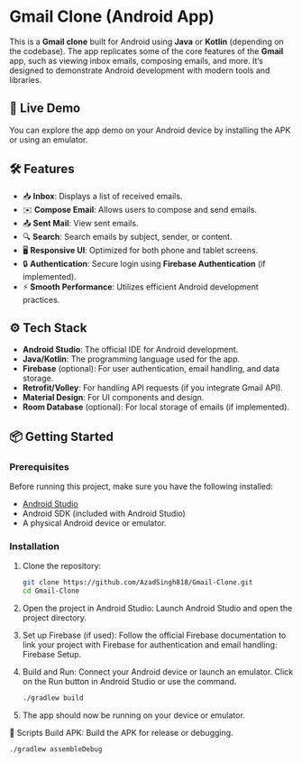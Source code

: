 # Gmail Clone (Android App)

This is a **Gmail clone** built for Android using **Java** or **Kotlin** (depending on the codebase). The app replicates some of the core features of the **Gmail** app, such as viewing inbox emails, composing emails, and more. It’s designed to demonstrate Android development with modern tools and libraries.

## 🚀 Live Demo

You can explore the app demo on your Android device by installing the APK or using an emulator.

## 🛠 Features

- 📥 **Inbox**: Displays a list of received emails.
- ✉️ **Compose Email**: Allows users to compose and send emails.
- 📤 **Sent Mail**: View sent emails.
- 🔍 **Search**: Search emails by subject, sender, or content.
- 🖥️ **Responsive UI**: Optimized for both phone and tablet screens.
- 🔒 **Authentication**: Secure login using **Firebase Authentication** (if implemented).
- ⚡ **Smooth Performance**: Utilizes efficient Android development practices.

## ⚙️ Tech Stack

- **Android Studio**: The official IDE for Android development.
- **Java/Kotlin**: The programming language used for the app.
- **Firebase** (optional): For user authentication, email handling, and data storage.
- **Retrofit/Volley**: For handling API requests (if you integrate Gmail API).
- **Material Design**: For UI components and design.
- **Room Database** (optional): For local storage of emails (if implemented).

## 📦 Getting Started

### Prerequisites

Before running this project, make sure you have the following installed:
- [Android Studio](https://developer.android.com/studio)
- Android SDK (included with Android Studio)
- A physical Android device or emulator.

### Installation

1. Clone the repository:
   ```bash
   git clone https://github.com/AzadSingh818/Gmail-Clone.git
   cd Gmail-Clone
   
2. Open the project in Android Studio:
   Launch Android Studio and open the project directory.
   
3. Set up Firebase (if used):
   Follow the official Firebase documentation to link
   your project with Firebase for authentication and email handling: Firebase Setup.
   
4. Build and Run:
   Connect your Android device or launch an emulator.
   Click on the Run button in Android Studio or use the command.
   ```bash
   ./gradlew build

5. The app should now be running on your device or emulator.

📜 Scripts
   Build APK: Build the APK for release or debugging.
   ```bash
   ./gradlew assembleDebug









